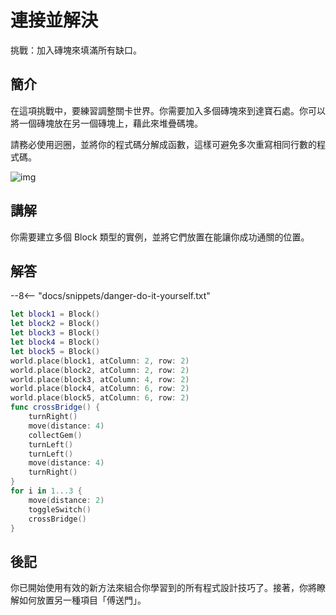 # 連接並解決

挑戰：加入磚塊來填滿所有缺口。

## 簡介

在這項挑戰中，要練習調整關卡世界。你需要加入多個磚塊來到達寶石處。你可以將一個磚塊放在另一個磚塊上，藉此來堆疊碼塊。

請務必使用迥圈，並將你的程式碼分解成函數，這樣可避免多次重寫相同行數的程式碼。

![img](https://imagedelivery.net/cdkaXPuFls5qlrh3GM4hfA/032018b0-2e37-4843-81a5-24074ef2ad00/public)

## 講解

你需要建立多個 Block 類型的實例，並將它們放置在能讓你成功通關的位置。

## 解答

--8<-- "docs/snippets/danger-do-it-yourself.txt"

```swift linenums="1"
let block1 = Block()
let block2 = Block()
let block3 = Block()
let block4 = Block()
let block5 = Block()
world.place(block1, atColumn: 2, row: 2)
world.place(block2, atColumn: 2, row: 2)
world.place(block3, atColumn: 4, row: 2)
world.place(block4, atColumn: 6, row: 2)
world.place(block5, atColumn: 6, row: 2)
func crossBridge() {
    turnRight()
    move(distance: 4)
    collectGem()
    turnLeft()
    turnLeft()
    move(distance: 4)
    turnRight()
}
for i in 1...3 {
    move(distance: 2)
    toggleSwitch()
    crossBridge()
}
```

## 後記

你已開始使用有效的新方法來組合你學習到的所有程式設計技巧了。接著，你將瞭解如何放置另一種項目「傅送門」。
